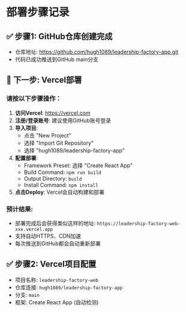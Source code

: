 # 部署步骤记录

## ✅ 步骤1: GitHub仓库创建完成
- 仓库地址: https://github.com/hugh1089/leadership-factory-app.git
- 代码已成功推送到GitHub main分支

## 🚀 下一步: Vercel部署

### 请按以下步骤操作：

1. **访问Vercel**: https://vercel.com
2. **注册/登录账号**: 建议使用GitHub账号登录
3. **导入项目**:
   - 点击 "New Project"
   - 选择 "Import Git Repository"
   - 选择 "hugh1089/leadership-factory-app"
4. **配置部署**:
   - Framework Preset: 选择 "Create React App"
   - Build Command: `npm run build`
   - Output Directory: `build`
   - Install Command: `npm install`
5. **点击Deploy**: Vercel会自动构建和部署

### 预计结果:
- 部署完成后会获得类似这样的地址: `https://leadership-factory-web-xxx.vercel.app`
- 支持自动HTTPS、CDN加速
- 每次推送到GitHub都会自动重新部署

## ✅ 步骤2: Vercel项目配置
- 项目名称: `leadership-factory-web`
- 仓库连接: `hugh1089/leadership-factory-app`
- 分支: `main`
- 框架: Create React App (自动检测)
